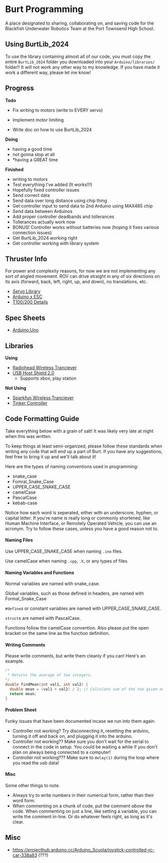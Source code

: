 # Burt Programming
A place designated to sharing, collaborating on, and saving code for the Blackfish Underwater Robotics Team at the Port Townsend High School.

## Using BurtLib_2024
To use the library containing almost all of our code, you must copy the entire `BurtLib_2024` folder you downloaded into your `Arduino/libraries/` folder!! It will not work any other way to my knowledge. If you have made it work a different way, please let me know!

## Progress
**Todo**
- Fix writing to motors (write to EVERY servo)

- Implement motor limiting

- Write doc on how to use BurtLib_2024

**Doing**
- having a good time
- not gonna stop at all
- *having a GREAT time

**Finished**
- writing to motors
- Test everything I've added (It works!!!)
- Hopefully fixed controller issues
- Send correct data
- Send data over long distance using chip thing
- Get controller input to send data to 2nd Arduino using MAX485 chip
- Send data between Arduinos
- Add proper controller deadbands and tollerances
- Tollerances actually work now
- BONUS! Controller works without batteries now (hoping it fixes various connection issues)
- Get BurtLib_2024 working right
- Get controller working with library system

## Thruster Info
For power and complexity reasons, for now we are not implementing any sort of angled movement. ROV can drive straight in any of six directions on its axis (forward, back, left, right, up, and down), no translations, etc.
- [Servo Library](https://www.arduino.cc/reference/en/libraries/servo/)
- [Arduino x ESC](https://bluerobotics.com/learn/controlling-basic-esc-with-the-arduino-serial-monitor/)
- [T100/200 Details](https://bluerobotics.com/store/thrusters/t100-t200-thrusters/t200-thruster-r2-rp/#tab-technical-details)

## Spec Sheets
- [Arduino Uno](https://docs.arduino.cc/resources/datasheets/A000066-datasheet.pdf)

## Libraries
**Using**
- [Radiohead Wireless Tranciever](https://github.com/adafruit/RadioHead)
- [USB Host Shield 2.0](https://github.com/felis/USB_Host_Shield_2.0)
  - Supports xbox, play station

**Not Using**
- [Sparkfun Wireless Tranciever](https://github.com/sparkfun/RFM69HCW_Breakout)
- [Tinker Controller](https://github.com/nathanRamaNoodles/Tinker-Controller)

## Code Formatting Guide
Take everything below with a grain of salt! It was likely very late at night when this was written.

To keep things at least semi-organized, please follow these standards when writing any code that will end up a part of Burt. If you have any suggestions, feel free to bring it up and we'll talk about it!

Here are the types of naming conventions used in programming:
- snake_case
- Fomral_Snake_Case
- UPPER_CASE_SNAKE_CASE
- camelCase
- PascalCase
- kebab-case

Notice how each word is seperated, either with an underscore, hyphen, or capital letter. If you're name is really long or commonly shortened, like Human Machine Interface, or Remotely Operated Vehicle, you can use an acronym. Try to follow these cases, unless you have a good reason not to.

#### Naming Files
Use UPPER_CASE_SNAKE_CASE when naming `.ino` files.

Use camelCase when naming `.cpp`, `.h`, or any types of files.

#### Naming Variables and Functions
Normal variables are named with snake_case.

Global variables, such as those defined in headers, are named with Formal_Snake_Case

`#define`s or constant variables are named with UPPER_CASE_SNAKE_CASE.

`struct`s are named with PascalCase.

Functions follow the camelCase convention. Also please put the open bracket on the same line as the function definition.

#### Writing Comments
Please write comments, but write them cleanly if you can! Here's an example.
```cpp
/*
 * Returns the average of two integers.
*/
double findMean(int val1, int val2) {
  double mean = (val1 + val2) / 2; // Calculate sum of the two given numbers, divided by the number of given numbers.
  return mean;
}
```

#### Problem Sheet
Funky issues that have been documented incase we run into them again.
- Controller not working? Try disconnecting it, resetting the arduino, turning it off and back on, and plugging it into the arduino.
- Controller not working?? Make sure you don't wait for the serial to connect in the code in setup. You could be waiting a while if you don't plan on always being connected to a computer!
- Controller not working??? Make sure to `delay(1)` during the loop where you read the usb data!

#### Misc
Some other things to note.
- Always try to write numbers in their numerical form, rather than their word form.
- When commenting on a chunk of code, put the comment *above* the code. When commenting on just a line, like setting a variable, you can write the comment in-line. Or do whatever feels right, as long as it's clear.

## Misc
- https://projecthub.arduino.cc/Arduino_Scuola/joystick-controlled-rc-car-338a83 (???)

